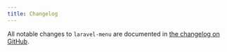 ```yaml
---
title: Changelog
---
```


All notable changes to `laravel-menu` are documented in [the changelog on GitHub](https://github.com/spatie/laravel-menu/blob/master/CHANGELOG.md).

